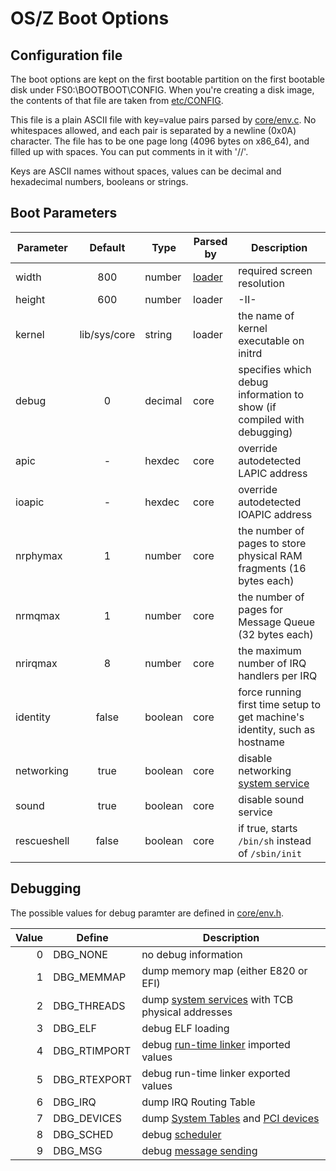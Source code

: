 OS/Z Boot Options
=================

Configuration file
------------------

The boot options are kept on the first bootable partition on the first bootable disk under FS0:\BOOTBOOT\CONFIG. When you're
creating a disk image, the contents of that file are taken from [etc/CONFIG](https://github.com/bztsrc/osz/blob/master/etc/CONFIG).

This file is a plain ASCII file with key=value pairs parsed by [core/env.c](https://github.com/bztsrc/osz/blob/master/src/core/env.c). No whitespaces allowed, and each pair is separated by a newline (0x0A) character.
The file has to be one page long (4096 bytes on x86_64), and filled up with spaces. You can put comments in it with '//'.

Keys are ASCII names without spaces, values can be decimal and hexadecimal numbers, booleans or strings.

Boot Parameters
---------------

| Parameter | Default | Type | Parsed by | Description |
| --------- | :-----: | ---- | --------- | ----------- |
| width     | 800    | number | [loader](https://github.com/bztsrc/osz/blob/master/loader) | required screen resolution |
| height    | 600    | number | loader |  -II-  |
| kernel    | lib/sys/core | string | loader | the name of kernel executable on initrd |
| debug     | 0      | decimal | core | specifies which debug information to show (if compiled with debugging) |
| apic      | -      | hexdec | core | override autodetected LAPIC address |
| ioapic    | -      | hexdec | core | override autodetected IOAPIC address |
| nrphymax  | 1      | number | core | the number of pages to store physical RAM fragments (16 bytes each) |
| nrmqmax   | 1      | number | core | the number of pages for Message Queue (32 bytes each) |
| nrirqmax  | 8      | number | core | the maximum number of IRQ handlers per IRQ |
| identity  | false  | boolean | core | force running first time setup to get machine's identity, such as hostname |
| networking | true | boolean | core | disable networking [system service](https://github.com/bztsrc/osz/blob/master/docs/services.md) |
| sound | true | boolean | core | disable sound service |
| rescueshell | false | boolean | core | if true, starts `/bin/sh` instead of `/sbin/init` |

Debugging
---------

The possible values for debug paramter are defined in [core/env.h](https://github.com/bztsrc/osz/blob/master/src/core/env.h).

| Value | Define | Description |
| ----: | ------ | ----------- |
| 0     | DBG_NONE | no debug information |
| 1     | DBG_MEMMAP | dump memory map (either E820 or EFI) |
| 2     | DBG_THREADS | dump [system services](https://github.com/bztsrc/osz/blob/master/docs/services.md) with TCB physical addresses |
| 3     | DBG_ELF | debug ELF loading |
| 4     | DBG_RTIMPORT | debug [run-time linker](https://github.com/bztsrc/osz/blob/master/src/core/service.c) imported values |
| 5     | DBG_RTEXPORT | debug run-time linker exported values |
| 6     | DBG_IRQ | dump IRQ Routing Table |
| 7     | DBG_DEVICES | dump [System Tables](https://github.com/bztsrc/osz/blob/master/src/core/x86_64/acpi.c) and [PCI devices](https://github.com/bztsrc/osz/blob/master/src/core/x86_64/pci.c) |
| 8     | DBG_SCHED | debug [scheduler](https://github.com/bztsrc/osz/blob/master/src/core/sched.c) |
| 9     | DBG_MSG | debug [message sending](https://github.com/bztsrc/osz/blob/master/src/core/msg.c) |

